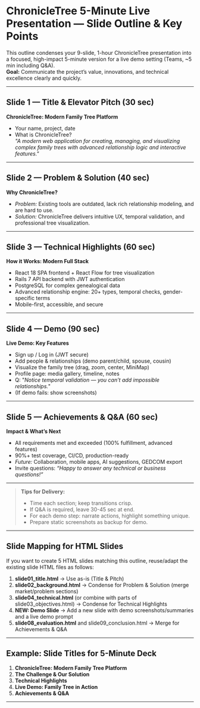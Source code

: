 # ChronicleTree 5-Minute Live Presentation — Slide Outline & Key Points

This outline condenses your 9-slide, 1-hour ChronicleTree presentation into a focused, high-impact 5-minute version for a live demo setting (Teams, ~5 min including Q&A).  
**Goal:** Communicate the project’s value, innovations, and technical excellence clearly and quickly.

---

## Slide 1 — Title & Elevator Pitch (30 sec)
**ChronicleTree: Modern Family Tree Platform**
- Your name, project, date
- What is ChronicleTree?  
  _"A modern web application for creating, managing, and visualizing complex family trees with advanced relationship logic and interactive features."_

---

## Slide 2 — Problem & Solution (40 sec)
**Why ChronicleTree?**
- _Problem:_ Existing tools are outdated, lack rich relationship modeling, and are hard to use.
- _Solution:_ ChronicleTree delivers intuitive UX, temporal validation, and professional tree visualization.

---

## Slide 3 — Technical Highlights (60 sec)
**How it Works: Modern Full Stack**
- React 18 SPA frontend + React Flow for tree visualization
- Rails 7 API backend with JWT authentication
- PostgreSQL for complex genealogical data
- Advanced relationship engine: 20+ types, temporal checks, gender-specific terms
- Mobile-first, accessible, and secure

---

## Slide 4 — Demo (90 sec)
**Live Demo: Key Features**
- Sign up / Log in (JWT secure)
- Add people & relationships (demo parent/child, spouse, cousin)
- Visualize the family tree (drag, zoom, center, MiniMap)
- Profile page: media gallery, timeline, notes
- Q: "_Notice temporal validation — you can’t add impossible relationships._"
- (If demo fails: show screenshots)

---

## Slide 5 — Achievements & Q&A (60 sec)
**Impact & What’s Next**
- All requirements met and exceeded (100% fulfillment, advanced features)
- 90%+ test coverage, CI/CD, production-ready
- _Future:_ Collaboration, mobile apps, AI suggestions, GEDCOM export
- Invite questions: _“Happy to answer any technical or business questions!”_

---

> **Tips for Delivery:**
> - Time each section; keep transitions crisp.
> - If Q&A is required, leave 30-45 sec at end.
> - For each demo step: narrate actions, highlight something unique.
> - Prepare static screenshots as backup for demo.

---

## Slide Mapping for HTML Slides

If you want to create 5 HTML slides matching this outline, reuse/adapt the existing slide HTML files as follows:

1. **slide01_title.html** → Use as-is (Title & Pitch)
2. **slide02_background.html** → Condense for Problem & Solution (merge market/problem sections)
3. **slide04_technical.html** (or combine with parts of slide03_objectives.html) → Condense for Technical Highlights
4. **NEW: Demo Slide** → Add a new slide with demo screenshots/summaries and a live demo prompt
5. **slide08_evaluation.html** and slide09_conclusion.html → Merge for Achievements & Q&A

---

## Example: Slide Titles for 5-Minute Deck

1. **ChronicleTree: Modern Family Tree Platform**
2. **The Challenge & Our Solution**
3. **Technical Highlights**
4. **Live Demo: Family Tree in Action**
5. **Achievements & Q&A**

---